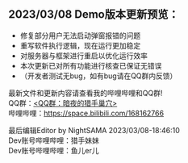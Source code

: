 ## 2023/03/08 Demo版本更新预览：  
- 修复部分用户无法启动弹窗报错的问题  
- 重写软件执行逻辑，现在运行更加稳定  
- 对服务器与框架进行重启以优化运行效率  
- 本次更新已对所有功能进行核查已保证无错误  
- （开发者测试无bug，如有bug请在QQ群内反馈）  

最新文件和更新内容请查看我的哔哩哔哩和QQ群!  
QQ群：<a target="_blank" href="https://qm.qq.com/cgi-bin/qm/qr?k=BpfyN-SElZrQAvb1otAsCrD7SuFzLsx_&jump_from=webapi&authKey=iP5TTIqZTmRzFVVb2D4U6vvuFdwgyxsEV348yec9SHYdL5Ad0NRPWNdjtQa2r6UW"><QQ群：暗夜的猎手巢穴></a>  
哔哩哔哩：https://space.bilibili.com/168162766

最后编辑Editor by NightSAMA 2023/03/08-18:46:10  
Dev账号哔哩哔哩：猎手妹妹  
Dev账号哔哩哔哩：鱼儿er儿  


